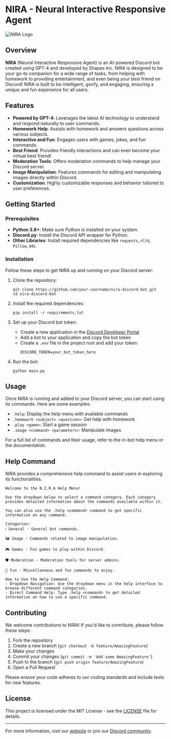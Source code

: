 # NIRA - Neural Interactive Responsive Agent

![NIRA Logo](https://media.discordapp.net/attachments/1260069913813319773/1269681573788389437/image_1.png?ex=66d13f5c&is=66cfeddc&hm=b305355801bd9f3de812be825e1337bd6d35a2f4257127a3276cd3a51b16d5bc&=&format=webp&quality=lossless&width=601&height=601)

## Overview

**NIRA** (Neural Interactive Responsive Agent) is an AI-powered Discord bot created using GPT-4 and developed by Shapes Inc. NIRA is designed to be your go-to companion for a wide range of tasks, from helping with homework to providing entertainment, and even being your best friend on Discord! NIRA is built to be intelligent, goofy, and engaging, ensuring a unique and fun experience for all users.

## Features

- **Powered by GPT-4**: Leverages the latest AI technology to understand and respond naturally to user commands.
- **Homework Help**: Assists with homework and answers questions across various subjects.
- **Interactive and Fun**: Engages users with games, jokes, and fun commands.
- **Best Friend**: Provides friendly interactions and can even become your virtual best friend!
- **Moderation Tools**: Offers moderation commands to help manage your Discord server.
- **Image Manipulation**: Features commands for editing and manipulating images directly within Discord.
- **Customization**: Highly customizable responses and behavior tailored to user preferences.

## Getting Started

### Prerequisites

- **Python 3.8+**: Make sure Python is installed on your system.
- **Discord.py**: Install the Discord API wrapper for Python.
- **Other Libraries**: Install required dependencies like `requests`, `nltk`, `Pillow`, etc.

### Installation

Follow these steps to get NIRA up and running on your Discord server:

1. Clone the repository:
   ```
   git clone https://github.com/your-username/nira-discord-bot.git
   cd nira-discord-bot
   ```

2. Install the required dependencies:
   ```
   pip install -r requirements.txt
   ```

3. Set up your Discord bot token:
   - Create a new application in the [Discord Developer Portal](https://discord.com/developers/applications)
   - Add a bot to your application and copy the bot token
   - Create a `.env` file in the project root and add your token:
     ```
     DISCORD_TOKEN=your_bot_token_here
     ```

4. Run the bot:
   ```
   python main.py
   ```

## Usage

Once NIRA is running and added to your Discord server, you can start using its commands. Here are some examples:

- `.help`: Display the help menu with available commands
- `.homework <subject> <question>`: Get help with homework
- `.play <game>`: Start a game session
- `.image <command> <parameters>`: Manipulate images

For a full list of commands and their usage, refer to the in-bot help menu or the documentation.

## Help Command

NIRA provides a comprehensive help command to assist users in exploring its functionalities.

```
Welcome to the N.I.R.A Help Menu!

Use the dropdown below to select a command category. Each category provides detailed information about the commands available within it.

You can also use the .help <command> command to get specific information on any command.

Categories:
ℹ️ General - General bot commands.

🖼️ Image - Commands related to image manipulation.

🎮 Games - Fun games to play within Discord.

🛡️ Moderation - Moderation tools for server admins.

🎉 Fun - Miscellaneous and fun commands to enjoy.

How to Use the Help Command:
- Dropdown Navigation: Use the dropdown menu in the help interface to browse different command categories.
- Direct Command Help: Type .help <command> to get detailed information on how to use a specific command.
```

## Contributing

We welcome contributions to NIRA! If you'd like to contribute, please follow these steps:

1. Fork the repository
2. Create a new branch (`git checkout -b feature/AmazingFeature`)
3. Make your changes
4. Commit your changes (`git commit -m 'Add some AmazingFeature'`)
5. Push to the branch (`git push origin feature/AmazingFeature`)
6. Open a Pull Request

Please ensure your code adheres to our coding standards and include tests for new features.

## License

This project is licensed under the MIT License - see the [LICENSE](LICENSE) file for details.


---

For more information, visit our [website](https://www.nira-bot.com) or join our [Discord community](https://discord.gg/MB5QnVErhr).